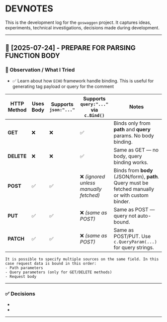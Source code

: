 # DEVNOTES

This is the development log for the `goswaggen` project.
It captures ideas, experiments, technical investigations, decisions made during development.

---

## 📅 [2025-07-24] - PREPARE FOR PARSING FUNCTION BODY

### 🧪 Observation / What I Tried
- ✅ Learn about how `ECHO` framework handle binding. This is useful for generating tag payload or query for the comment

| HTTP Method | Uses Body | Supports `json:"..."` | Supports `query:"..."` via `c.Bind()` | Notes                                                                                            |
| ----------- | --------- | --------------------- | ------------------------------------- | ------------------------------------------------------------------------------------------------ |
| **GET**     | ❌         | ❌                     | ✅                                     | Binds only from **path** and **query** params. No body binding.                                  |
| **DELETE**  | ❌         | ❌                     | ✅                                     | Same as GET — no body, query binding works.                                                      |
| **POST**    | ✅         | ✅                     | ❌ *(ignored unless manually fetched)* | Binds from **body** (JSON/form), **path**. Query must be fetched manually or with custom binder. |
| **PUT**     | ✅         | ✅                     | ❌ *(same as POST)*                    | Same as POST — query not auto-bound.                                                             |
| **PATCH**   | ✅         | ✅                     | ❌ *(same as POST)*                    | Same as POST/PUT. Use `c.QueryParam(...)` for query strings.                                     |

    It is possible to specify multiple sources on the same field. In this case request data is bound in this order:
    - Path parameters
    - Query parameters (only for GET/DELETE methods)
    - Request body

---

### ✅ Decisions
- 
- 
---